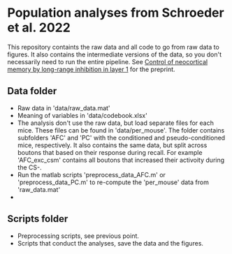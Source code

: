 # Population analyses from Schroeder et al. 2022

This repository containts the raw data and all code to go from raw data to figures. It also contains the intermediate versions of the data, so you don't necessarily need to run the entire pipeline. See [Control of neocortical memory by long-range inhibition in layer 1](https://doi.org/10.1101/2022.02.07.479360 ) for the preprint. 


## Data folder
* Raw data in 'data/raw_data.mat'
* Meaning of variables in 'data/codebook.xlsx'
* The analysis don't use the raw data, but load separate files for each mice. 
These files can be found in 'data/per_mouse'. The folder contains subfolders 'AFC' and 'PC' with the conditioned and pseudo-conditioned mice, respectively. It also contains the same data, but split across boutons that based on their response during recall. For example
'AFC_exc_csm' contains all boutons that increased their activoity during the CS-. 
* Run the matlab scripts 'preprocess_data_AFC.m' or 'preprocess_data_PC.m' to re-compute the 'per_mouse' data from 'raw_data.mat'
* 

## Scripts folder
* Preprocessing scripts, see previous point.
* Scripts that conduct the analyses, save the data and the figures. 
